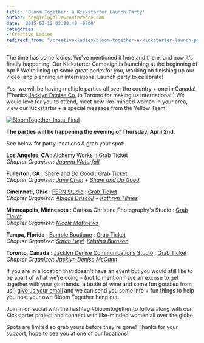 ```yaml
---
title: 'Bloom Together: a Kickstarter Launch Party'
author: heygirl@yellowconference.com
date: '2015-03-12 03:00:49 -0700'
categories:
- Creative Ladies
redirect_from: "/creative-ladies/bloom-together-a-kickstarter-launch-party/"
---
```


The time has come ladies. We've mentioned it here and there, and now it's finally happening. Our Kickstarter Campaign is launching at the beginning of April! We're lining up some great perks for you, working on finishing up our video, and planning an international Launch party to celebrate!

Yes, we will be having multiple parties all over the country + one in Canada! (Thanks [Jacklyn Denise Co.](http://www.jacklyndenise.com/) in Toronto for making us international!) We would love for you to attend, meet new like-minded women in your area, view our Kickstarter + a special message from the Yellow Team.

[![BloomTogether_Insta_Final](http://yellowconference.com/wp-content/uploads/2015/03/BloomTogether_Insta_Final.jpg)](http://yellowconference.com/wp-content/uploads/2015/03/BloomTogether_Insta_Final.jpg)

**The parties will be happening the evening of Thursday, April 2nd.**

See below for party locations & grab your spot:

**Los Angeles, CA** : [Alchemy Works](http://www.alchemyworks.us/)  : [Grab Ticket](https://ti.to/yellowconference/bloom-together-la)  
_Chapter Organizer: [Joanna Waterfall](https://instagram.com/joannawaterfall/)_

**Fullerton, CA :** [Share and Do Good](http://www.shareanddogood.com/) : [Grab Ticket](https://ti.to/yellowconference/bloom-together-oc)  
_Chapter Organizer: [Jane Chen](%20https://instagram.com/pinkjaney/ ) + [Share and Do Good](http://www.shareanddogood.com/)_

**Cincinnati, Ohio** : [FERN Studio](http://www.fern-shop.com/) : [Grab Ticket](https://ti.to/yellowconference/bloom-together-cincinnati)  
_Chapter Organizer: [Abigail Driscoll](http://www.ritesofasylum.com/) + [Kathryn Tilmes](https://instagram.com/kathryntilmes/)_

**Minneapolis, Minnesota** : Carissa Christine Photography's Studio : [Grab Ticket](https://ti.to/yellowconference/bloom-together-minneapolis)  
_Chapter Organizer: [Nicole Matthews](http://www.thebloomerie.com/)_

**Tampa, Florida** : [Bumble Boutique](http://www.bumbletampa.com/) : [Grab Ticket](https://ti.to/yellowconference/bloom-together-tampa)  
_Chapter Organizer: [Sarah Heyl](http://sarahheyl.com/), [Kristina Burnson](https://instagram.com/kristinaburnson)_

**Toronto, Canada** : [Jacklyn Denise Communications Studio](http://www.jacklyndenise.com/) : [Grab Ticket](https://ti.to/yellowconference/bloom-together-toronto)  
_Chapter Organizer: [Jacklyn Denise McCann](http://www.jacklyndenise.com/)_

If you are in a location that doesn't have an event but you would still like to be apart of what we're doing - (not to mention have an excuse to get together with your girlfriends, a bottle of wine and some fun goodies from us!) [give us your email](http://eepurl.com/bgQwwf) and we can send you some info + fun things to help you host your own Bloom Together hang out.

Join in on social with the hashtag #bloomtogether to follow along with our Kickstarter project and connect with like-minded women all over the globe.

Spots are limited so grab yours before they're gone! Thanks for your support, hope to see you at one of our locations!
